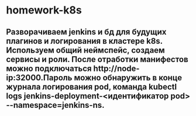# homework-k8s

## Разворачиваем jenkins и бд для будущих плагинов и логирования в кластере k8s. Используем общий неймспейс, создаем сервисы и роли. После отработки манифестов можно подключаться http://node-ip:32000.Пароль можно обнаружить в конце журнала логирования pod, команда kubectl logs jenkins-deployment-<идентификатор pod> --namespace=jenkins-ns.
